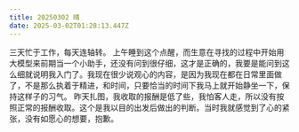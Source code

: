 ```yaml
---
title: 20250302 晴
date: 2025-03-02T01:28:13.447Z
---
```


三天忙于工作，每天连轴转。
上午睡到这个点醒，而生意在寻找的过程中开始用大模型来前期当一个小助手，还没有问到很仔细，这才是正确的，我要是能问到这么细就说明我入门了。我现在很少说观心的内容，是因为我现在都在日常里面做了，不是那么执着于精进，和时间，只要恰当的时间下我马上就开始静坐一下，保持这样子的习气。
昨天扎图，我收取的报酬是低了些，我怕客人走，所以没有按照正常的报酬收取。这个是我以目的出发后做出的判断。当时我就感觉到了心的紧张，没有如愿心的想要，抱歉。
